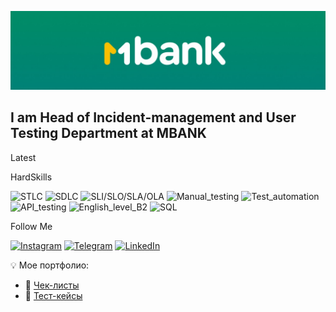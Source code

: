 [![Header](https://github.com/Elturan911/Elturan911/blob/main/assets/1713973786050.jpeg)](https://www.linkedin.com/feed/)

## I am Head of Incident-management and User Testing Department at MBANK 

Latest 

HardSkills

![STLC](https://img.shields.io/badge/STLC-00896d?style=plastic) 
![SDLC](https://img.shields.io/badge/SDLC-00896d?style=plastic)
![SLI/SLO/SLA/OLA](https://img.shields.io/badge/SLI/SLO/SLA/OLA-00896d?style=plastic)
![Manual_testing](https://img.shields.io/badge/Manual_testing-00896d?style=plastic)
![Test_automation](https://img.shields.io/badge/Test_automation-00896d?style=plastic)
![API_testing](https://img.shields.io/badge/API_testing-00896d?style=plastic)
![English_level_B2](https://img.shields.io/badge/English_level_B2-00896d?style=plastic)
![SQL](https://img.shields.io/badge/SQL-00896d?style=plastic)

Follow Me

[![Instagram](https://img.shields.io/badge/-Instagram-00896d?style=plastic&?style=for-the-badge&logo=instagram&logoColor=fabf01)](https://www.instagram.com/elturanegemberdiev)
[![Telegram](https://img.shields.io/badge/-Telegram-00896d?style=plastic&style=for-the-badge&logo=telegram&logoColor=fabf01)](https://t.me/elturan)
[![LinkedIn](https://img.shields.io/badge/-LinkedIn-00896d?style=plastic&?style=for-the-badge&logo=linkedin&logoColor=fabf01)](https://www.linkedin.com/in/elturan-egemberdiev-8b0678242/)

💡 Мое портфолио:  
- 🔗 [Чек-листы](https://github.com/ТВОЙ_GITHUB/НазваниеПроекта)  
- 🔗 [Тест-кейсы](https://github.com/ТВОЙ_GITHUB/ДругойПроект)